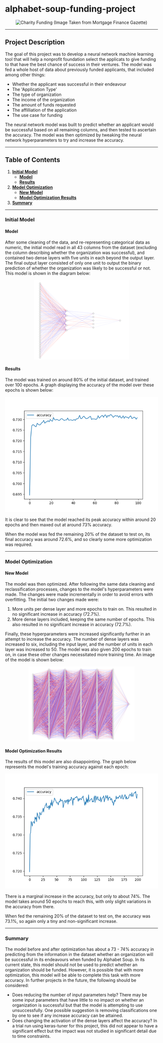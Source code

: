 # alphabet-soup-funding-project

<p align="center">
  <img src="https://wp-krypton.s3.amazonaws.com/wp-content/uploads/sites/3/2017/09/charity-fund-620x330.jpg" alt="Charity Funding (Image Taken from Mortgage Finance Gazette)">
</p>

-----

## Project Description

The goal of this project was to develop a neural network machine learning tool that will help a nonprofit foundation select the applicats to give funding to that have the best chance of success in their ventures. The model was fed a whole host of data about previously funded applicants, that included among other things:
- Whether the applicant was successful in their endeavour
- The 'Application Type'
- The type of organization
- The income of the organization
- The amount of funds requested
- The affilliation of the application
- The use case for funding

The neural network model was built to predict whether an applicant would be successful based on all remaining columns, and then tested to ascertain the accuracy. The model was then optimized by tweaking the neural network hyperparameters to try and increase the accuracy.

-----

## Table of Contents
1. [<b>Initial Model</b>](https://github.com/jonnybrammah/alphabet-soup-funding-project/blob/main/README.md#Initial-Model)
   - [<b>Model</b>](https://github.com/jonnybrammah/alphabet-soup-funding-project/blob/main/README.md#Model)
   - [<b>Results</b>](https://github.com/jonnybrammah/alphabet-soup-funding-project/blob/main/README.md#Results)
2. [<b>Model Optimization</b>](https://github.com/jonnybrammah/alphabet-soup-funding-project/blob/main/README.md#Model-Optimization)
   - [<b>New Model</b>](https://github.com/jonnybrammah/alphabet-soup-funding-project/blob/main/README.md#New-Model)
   - [<b>Model Optimization Results</b>](https://github.com/jonnybrammah/alphabet-soup-funding-project/blob/main/README.md#Model-Optimization-Results)
3. [<b>Summary</b>](https://github.com/jonnybrammah/alphabet-soup-funding-project/blob/main/README.md#Summary)
-----

### Initial Model

#### Model

After some cleaning of the data, and re-representing categorical data as numeric, the initial model read in all 43 columns from the dataset (excluding the column describing whether the organization was successful), and contained two dense layers with five units in each beyond the output layer. The final output layer consisted of only one unit to output the binary prediction of whether the organization was likely to be successful or not. This model is shown in the diagram below:

<p align="center">
  <img src="https://raw.githubusercontent.com/jonnybrammah/alphabet-soup-funding-project/main/Output_Images/initial_model.png" alt="Initial Model">
</p>

#### Results

The model was trained on around 80% of the initial dataset, and trained over 100 epochs. A graph displaying the accuracy of the model over these epochs is shown below:
<p align="center">
  <img src="https://raw.githubusercontent.com/jonnybrammah/alphabet-soup-funding-project/main/Output_Images/accuracy_plot.png" alt="Initial Model Accuracy Plot">
</p>

It is clear to see that the model reached its peak accuracy within around 20 epochs and then maxed out at around 73% accuracy.

When the model was fed the remaining 20% of the dataset to test on, its final accuracy was around 72.6%, and so clearly some more optimization was required.

-----

### Model Optimization

#### New Model

The model was then optimized. After following the same data cleaning and reclassification processes, changes to the model's hyperparameters were made. The changes were made incrementally in order to avoid errors with overfitting. The initial two changes made were:
1) More units per dense layer and more epochs to train on. This resulted in no significant increase in accuracy (72.7%).
2) More dense layers included, keeping the same number of epochs. This also resulted in no significant increase in accuracy (72.7%).

Finally, these hyperparameters were increased significantly further in an attempt to increase the accuracy. The number of dense layers was increased to six, including the input layer, and the number of units in each layer was increased to 50. The model was also given 200 epochs to train on, in case these other changes necessitated more training time. An image of the model is shown below:

<p align="center">
  <img src="https://raw.githubusercontent.com/jonnybrammah/alphabet-soup-funding-project/main/Output_Images/optimized_model.png" alt="Optimized Model">
</p>

#### Model Optimization Results

The results of this model are also disappointing. The graph below represents the model's training accuracy against each epoch:
<p align="center">
  <img src="https://raw.githubusercontent.com/jonnybrammah/alphabet-soup-funding-project/main/Output_Images/optimized_accuracy_plot_.png" alt="Initial Model Optimization Plot">
</p>

There is a marginal increase in the accuracy, but only to about 74%. The model takes around 50 epochs to reach this, with only slight variations in the accuracy from there.

When fed the remaining 20% of the dataset to test on, the accuracy was 73.1%, so again only a tiny and non-significant increase.

-----

### Summary

The model before and after optimization has about a 73 - 74% accuracy in predicting from the information in the dataset whether an organization will be successful in its endeavours when funded by Alphabet Soup. In its current state, this model should not be used to predict whether an organization should be funded. However, it is possible that with more optimization, this model will be able to complete this task with more accuracy. In further projects in the future, the following should be considered:
- Does reducing the number of input parameters help? There may be some input parameters that have little to no impact on whether an organization is successful but that the model is attempting to use unsuccessfully. One possible suggestion is removing classifications one by one to see if any increase accuracy can be attained.
- Does changing the activation of the dense layers affect the accuracy? In a trial run using keras-tuner for this project, this did not appear to have a significant effect but the impact was not studied in significant detail due to time constraints.
